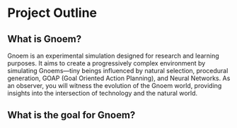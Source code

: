# Project Outline

## What is Gnoem?
Gnoem is an experimental simulation designed for research and learning purposes. It aims to create a progressively complex environment by simulating Gnoems—tiny beings influenced by natural selection, procedural generation, GOAP (Goal Oriented Action Planning), and Neural Networks. As an observer, you will witness the evolution of the Gnoem world, providing insights into the intersection of technology and the natural world.

## What is the goal for Gnoem?

<!--stackedit_data:
eyJoaXN0b3J5IjpbMTg5ODYzMjkzOF19
-->